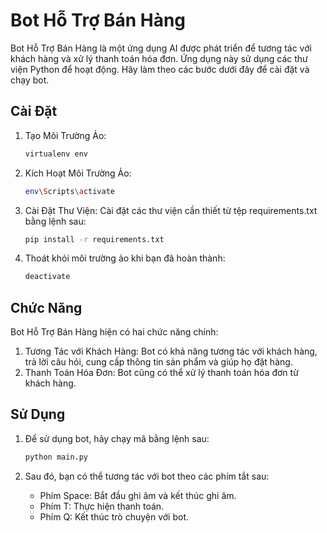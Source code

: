 # Bot Hỗ Trợ Bán Hàng

Bot Hỗ Trợ Bán Hàng là một ứng dụng AI được phát triển để tương tác với khách hàng và xử lý thanh toán hóa đơn. Ứng dụng này sử dụng các thư viện Python để hoạt động. Hãy làm theo các bước dưới đây để cài đặt và chạy bot.

## Cài Đặt

1. Tạo Môi Trường Ảo:

    ```bash
    virtualenv env
    ```

2. Kích Hoạt Môi Trường Ảo:
    ```bash
    env\Scripts\activate
    ```

3. Cài Đặt Thư Viện: Cài đặt các thư viện cần thiết từ tệp requirements.txt bằng lệnh sau:

    ```bash
    pip install -r requirements.txt
    ```

4. Thoát khỏi môi trường ảo khi bạn đã hoàn thành:

    ```bash
    deactivate
    ```

## Chức Năng

Bot Hỗ Trợ Bán Hàng hiện có hai chức năng chính:

1. Tương Tác với Khách Hàng: Bot có khả năng tương tác với khách hàng, trả lời câu hỏi, cung cấp thông tin sản phẩm và giúp họ đặt hàng.
2. Thanh Toán Hóa Đơn: Bot cũng có thể xử lý thanh toán hóa đơn từ khách hàng.

## Sử Dụng
1. Để sử dụng bot, hãy chạy mã bằng lệnh sau:
    ```bash
    python main.py
    ```

2. Sau đó, bạn có thể tương tác với bot theo các phím tắt sau:
    * Phím Space: Bắt đầu ghi âm và kết thúc ghi âm.
    * Phím T: Thực hiện thanh toán.
    * Phím Q: Kết thúc trò chuyện với bot.
